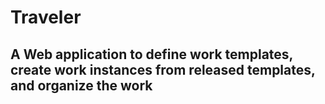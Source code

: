 # Traveler

## A Web application to define work templates, create work instances from released templates, and organize the work
